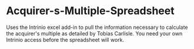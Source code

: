 # Acquirer-s-Multiple-Spreadsheet
Uses the Intrinio excel add-in to pull the information necessary to calculate the acquirer's multiple as detailed by Tobias Carlisle. You need your own Intrinio access before the spreadsheet will work.
